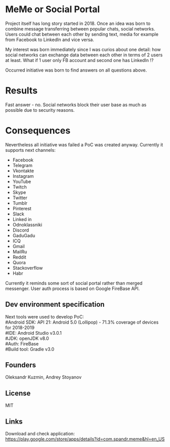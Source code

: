# MeMe or Social Portal

Project itself has long story started in 2018. Once an idea was born to combine message transferring
between popular chats, social networks. Users could chat between each other by sending text, media for
example from Facebook to LinkedIn and vice versa.

My interest was born immediately since I was curios about one detail: how social networks can
exchange data between each other in terms of 2 users at least. What if 1 user only FB account and
second one has LinkedIn !?

Occurred initiative was born to find answers on all questions above.

# Results
Fast answer - no. Social networks block their user base as much as possible due to security reasons.

# Consequences
Nevertheless all initiative was failed a PoC was created anyway. Currently it supports next channels:
- Facebook
- Telegram
- Vkontakte
- Instagram
- YouTube
- Twitch
- Skype
- Twitter
- Tumblr
- Pinterest
- Slack
- Linked in
- Odnoklassniki
- Discord
- GaduGadu
- ICQ
- Gmail
- MailRu
- Reddit
- Quora
- Stackoverflow
- Habr

Currently it reminds some sort of social portal rather than merged messenger.
User auth process is based on Google FireBase API.

## Dev environment specification
Next tools were used to develop PoC:<br />
#Android SDK: API 21: Android 5.0 (Lollipop) - 71.3% coverage of devices for 2018-2019<br />
#IDE: Android Studio v3.0.1<br />
#JDK: openJDK v8.0<br />
#Auth: FireBase<br />
#Build tool: Gradle v3.0<br />

## Founders
Oleksandr Kuzmin, Andrey Stoyanov

## License
MIT

## Links
Download and check application: https://play.google.com/store/apps/details?id=com.spandr.meme&hl=en_US